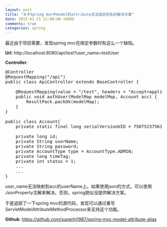 ```yaml
---
layout: post
title: "关于Spring mvc中model的attribute无法指定别名的解决方案"
date: 2015-01-21 12:00:00 +0800
comments: true
categories: spring
---
```


最近由于项目需要，发现spring mvc在绑定参数时有这么一个缺陷。
  
**Url**: http://localhost:8080/api/test?user_name=testUser  

**Controller**:   
<pre>
@Controller
@RequestMapping("/api")
public class ApiController extends BaseController {

    @RequestMapping(value = "/test", headers = "Accept=application/json")
    public void authUser(ModelMap modelMap, Account acc) {
        ResultPack.packOk(modelMap);
    }
}

public class Account{
    private static final long serialVersionUID = 750752375611621980L;

    private long id;
    private String userName;
    private String password;
    private AccountType type = AccountType.ADMIN;
    private long timeTag;
    private int status = 1;
    ...
    ...
}
</pre>

user_name无法映射到acc的userName上。如果使用json的方式，可以使用JsonProperty注解来解决。否则，spring貌似没提供解决方案。

于是追踪了一下spring mvc的源代码，发现可以通过重写ServletModelAttributeMethodProcessor来支持这个功能。  

**Github**:  https://github.com/superhj1987/spring-mvc-model-attribute-alias